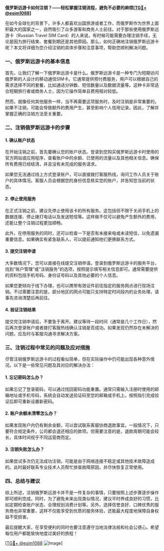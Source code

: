 **俄罗斯远游卡如何注销？——轻松掌握注销流程，避免不必要的麻烦[[TG💪+ @esim1088](https://t.me/s/esim1088)]**

在如今全球化的背景下，许多人都喜欢出国旅游或者工作，而俄罗斯作为世界上面积最大的国家之一，自然吸引了众多游客和商务人士前往。对于那些使用俄罗斯远游卡（Russian Travel SIM Card）的人来说，有时候可能需要办理注销手续，无论是因为旅行结束、套餐到期还是其他原因。那么，如何正确地注销俄罗斯远游卡呢？本文将详细为您介绍注销的具体步骤和注意事项，帮助您顺利解决问题。

### 一、俄罗斯远游卡的基本信息

首先，让我们了解一下俄罗斯远游卡是什么。俄罗斯远游卡是一种专门为短期访问俄罗斯的人设计的移动通信SIM卡。它通常提供预付费服务，用户可以根据自己的需求选择不同的套餐，比如通话分钟数、短信数量以及数据流量等。这种卡非常适合短期旅行者或商务人士，因为它操作简单且费用相对较低。

然而，就像任何其他服务一样，当不再需要这项服务时，及时注销是非常重要的。如果不注销，可能会导致额外的费用产生，甚至影响个人信用记录。因此，了解并掌握正确的注销方法至关重要。

### 二、注销俄罗斯远游卡的步骤

#### 1. 确认账户状态

在开始注销之前，首先要确认您的账户状态。登录到您购买俄罗斯远游卡时使用的官方网站或应用程序，查看账户中的余额、已使用的流量以及其他相关信息。确保所有费用已经结清，并且没有未完成的服务请求。

如果您无法通过线上方式登录账户，可以直接拨打客服热线，询问工作人员关于账户的具体情况。客服人员会根据您的身份信息核实您的账户，并告知您当前的状态。

#### 2. 停止使用服务

在正式注销之前，建议先停止使用该卡的所有服务。这包括但不限于关闭手机上的数据连接、停止拨打电话以及发送短信等。这样做不仅可以避免产生额外的费用，还能让整个注销过程更加顺畅。

此外，在停用服务的同时，还可以检查一下是否有未接来电或未读短信，以免遗漏重要信息。如果确实有紧急联系人，可以提前通知他们更换联系方式。

#### 3. 提交注销申请

大多数情况下，您可以直接在线提交注销申请。登录到俄罗斯远游卡的服务平台，找到“账户管理”或“注销服务”的选项，按照提示填写相关信息即可。通常需要提供的资料包括手机号码、身份证号码以及其他必要的个人信息。

如果您更倾向于线下办理，也可以携带有效证件前往指定的服务网点进行现场注销。不过需要注意的是，部分地区的网点可能只支持特定时间段内的业务处理，请事先咨询清楚后再前往。

#### 4. 验证注销结果

提交完注销申请后，不要急于离开。建议等待一段时间（通常是几个工作日），然后再次登录账户或者拨打客服热线确认注销是否成功。如果发现仍然存在未解决的问题，应及时与客服沟通寻求解决方案。

### 三、注销过程中常见的问题及应对措施

尽管注销俄罗斯远游卡的过程看似简单，但在实际操作中仍可能出现各种意外情况。以下是一些常见问题及其对应的解决办法：

#### 1. 忘记密码怎么办？

如果忘记了登录密码，可以通过找回密码功能重置。通常只需输入注册时使用的邮箱地址或手机号码，系统会自动发送验证码至您的邮箱或手机上。按照指引完成验证后即可重新设置新密码。

#### 2. 账户余额未清零怎么办？

如果发现账户内仍有剩余金额，可以尝试联系客服协商退款事宜。一般情况下，只要符合规定条件，公司都会退还相应的款项。但需要注意的是，退款周期可能会较长，具体时间视乎不同运营商而定。

#### 3. 注销失败怎么办？

如果尝试多次仍无法成功注销，可能是由于网络连接不稳定或其他技术故障造成的。此时最好联系专业技术人员帮忙排查故障原因，并尽快恢复正常使用。

### 四、总结与建议

综上所述，注销俄罗斯远游卡并不是一件复杂的事情，只要按照上述步骤逐步操作即可顺利完成。同时，为了避免未来出现类似情况，建议平时养成良好的习惯，比如定期检查账户状态、合理规划消费计划等。另外，选择信誉良好、口碑优秀的服务商也非常重要，这样不仅能享受到优质的服务体验，还能最大程度地保障自身权益不受损害。

最后提醒大家，在享受便利的同时也要注意遵守当地法律法规和社会公德心。希望每位用户都能愉快地度过美好的旅程！

[[TG💪+ @esim1088](https://t.me/s/esim1088) ![Image](https://i.postimg.cc/4NQfJmqS/Snipaste-2025-05-13-00-14-12.png)]